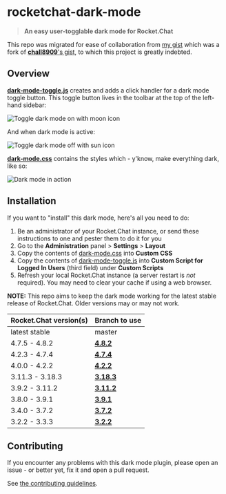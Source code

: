 # rocketchat-dark-mode

> **An easy user-togglable dark mode for Rocket.Chat**

This repo was migrated for ease of collaboration from [my gist](https://gist.github.com/pbaity/73beb1dd11fdc8b90e4ee032f1b3f7de) which was a fork of [**chall8909**'s gist](https://gist.github.com/chall8908/c03dd6cc443cdb9cbb7034d441a1350d), to which this project is greatly indebted.

## Overview

[**dark-mode-toggle.js**](dark-mode-toggle.js) creates and adds a click handler for a dark mode toggle button. This toggle button lives in the toolbar at the top of the left-hand sidebar:

![Toggle dark mode on with moon icon](images/button-light.png)

And when dark mode is active:

![Toggle dark mode off with sun icon](images/button-dark.png)

[**dark-mode.css**](dark-mode.css) contains the styles which - y'know, make everything dark, like so:

![Dark mode in action](images/dark-mode.png)

## Installation

If you want to "install" this dark mode, here's all you need to do:

1. Be an administrator of your Rocket.Chat instance, or send these instructions to one and pester them to do it for you
2. Go to the **Administration** panel > **Settings** > **Layout**
3. Copy the contents of [dark-mode.css](dark-mode.css) into **Custom CSS**
4. Copy the contents of [dark-mode-toggle.js](dark-mode-toggle.js) into **Custom Script for Logged In Users** (third field) under **Custom Scripts**
5. Refresh your local Rocket.Chat instance (a server restart is _not_ required). You may need to clear your cache if using a web browser.

**NOTE:** This repo aims to keep the dark mode working for the latest stable release of Rocket.Chat. Older versions may or may not work.

Rocket.Chat version(s) | Branch to use
--- | ---
latest stable | master
4.7.5 - 4.8.2 | [**4.8.2**](https://github.com/pbaity/rocketchat-dark-mode/tree/4.8.2)
4.2.3 - 4.7.4 | [**4.7.4**](https://github.com/pbaity/rocketchat-dark-mode/tree/4.7.4)
4.0.0 - 4.2.2 | [**4.2.2**](https://github.com/pbaity/rocketchat-dark-mode/tree/4.2.2)
3.11.3 - 3.18.3 | [**3.18.3**](https://github.com/pbaity/rocketchat-dark-mode/tree/3.18.3)
3.9.2 - 3.11.2 | [**3.11.2**](https://github.com/pbaity/rocketchat-dark-mode/tree/3.11.2)
3.8.0 - 3.9.1 | [**3.9.1**](https://github.com/pbaity/rocketchat-dark-mode/tree/3.9.1)
3.4.0 - 3.7.2 | [**3.7.2**](https://github.com/pbaity/rocketchat-dark-mode/tree/3.7.2)
3.2.2 - 3.3.3 | [**3.2.2**](https://github.com/pbaity/rocketchat-dark-mode/tree/3.2.2)


## Contributing

If you encounter any problems with this dark mode plugin, please open an issue - or better yet, fix it and open a pull request.

See [the contributing guidelines](./CONTRIBUTING.md).
